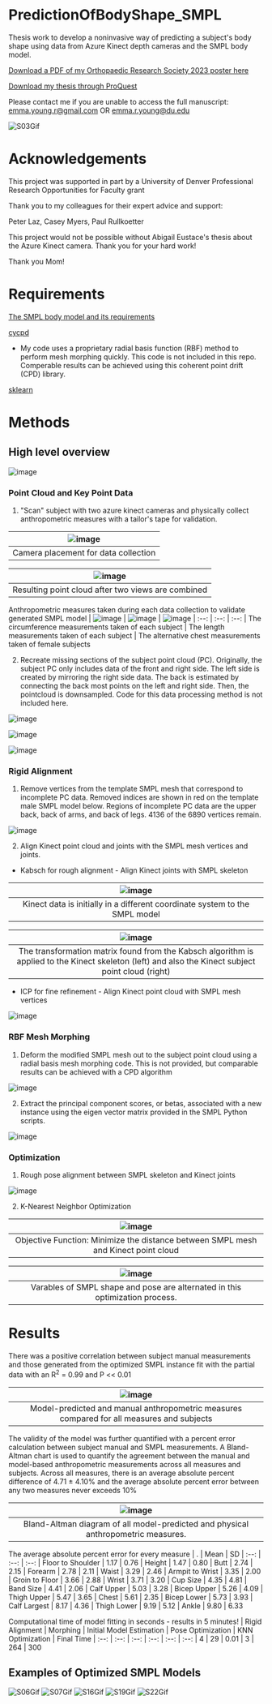 # PredictionOfBodyShape_SMPL
Thesis work to develop a noninvasive way of predicting a subject's body shape using data from Azure Kinect depth cameras and the SMPL body model.

[Download a PDF of my Orthopaedic Research Society 2023 poster here](https://tinyurl.com/bdctxjku)

[Download my thesis through ProQuest](https://www.proquest.com/docview/2840141315)

Please contact me if you are unable to access the full manuscript: emma.young.r@gmail.com OR emma.r.young@du.edu

![S03Gif](https://github.com/EmmaRYoung/PredictionOfBodyShape_SMPL/assets/67296859/6356c95f-696d-48d0-ae2c-4f89385a00ef)

# Acknowledgements 
This project was supported in part by a University of Denver Professional Research Opportunities for Faculty grant

Thank you to my colleagues for their expert advice and support:

Peter Laz, Casey Myers, Paul Rullkoetter

This project would not be possible without Abigail Eustace's thesis about the Azure Kinect camera. Thank you for your hard work!

Thank you Mom!

# Requirements
[The SMPL body model and its requirements](https://smpl.is.tue.mpg.de/)

[cycpd](https://github.com/gattia/cycpd)
* My code uses a proprietary radial basis function (RBF) method to perform mesh morphing quickly. This code is not included in this repo. Comperable results can be achieved using this coherent point drift (CPD) library.

[sklearn](https://scikit-learn.org/stable/index.html) 

# Methods
## High level overview

![image](https://github.com/EmmaRYoung/PredictionOfBodyShape_SMPL/assets/67296859/690f1c11-27bc-4756-b532-5da98f765411)


### Point Cloud and Key Point Data
1. "Scan" subject with two azure kinect cameras and physically collect anthropometric measures with a tailor's tape for validation.
   
| ![image](https://github.com/EmmaRYoung/PredictionOfBodyShape_SMPL/assets/67296859/37651069-8549-4409-8dc1-9bf2df121769)
| :--:
| Camera placement for data collection

| ![image](https://github.com/EmmaRYoung/PredictionOfBodyShape_SMPL/assets/67296859/6d48fa08-811f-46e5-bc21-cdb5aef4b2b0)
| :--:
| Resulting point cloud after two views are combined

Anthropometric measures taken during each data collection to validate generated SMPL model
| ![image](https://github.com/EmmaRYoung/PredictionOfBodyShape_SMPL/assets/67296859/2bddacd5-aa60-4761-aa12-5aa57638d465) | ![image](https://github.com/EmmaRYoung/PredictionOfBodyShape_SMPL/assets/67296859/942f966d-0095-4b94-b5c3-cc2f992f3804) | ![image](https://github.com/EmmaRYoung/PredictionOfBodyShape_SMPL/assets/67296859/ffacb928-759d-4ff2-abd5-3b4cbcef951c)
| :--: | :--: | :--:
| The circumference measurements taken of each subject | The length measurements taken of each subject | The alternative chest measurements taken of female subjects


2. Recreate missing sections of the subject point cloud (PC).
Originally, the subject PC only includes data of the front and right side. The left side is created by mirroring the right side data. The back is estimated by connecting the back most points on the left and right side. Then, the pointcloud is downsampled. Code for this data processing method is not included here.   

![image](https://github.com/EmmaRYoung/PredictionOfBodyShape_SMPL/assets/67296859/afb5db8f-88e4-4102-9929-73d4a46d09c7)

![image](https://github.com/EmmaRYoung/PredictionOfBodyShape_SMPL/assets/67296859/3ad577d7-4cf2-4031-a0ec-5da666f1c93d)

![image](https://github.com/EmmaRYoung/PredictionOfBodyShape_SMPL/assets/67296859/bccc00c0-bc33-4fe2-8d7f-9b40e85108e7)

### Rigid Alignment

1. Remove vertices from the template SMPL mesh that correspond to incomplete PC data. Removed indices are shown in red on the template male SMPL model below.
Regions of incomplete PC data are the upper back, back of arms, and back of legs. 4136 of the 6890 vertices remain.

![image](https://user-images.githubusercontent.com/67296859/218335092-cf6a6f0b-09e5-4930-8109-83e0a0b8f7b4.png) 

2. Align Kinect point cloud and joints with the SMPL mesh vertices and joints.
* Kabsch for rough alignment - Align Kinect joints with SMPL skeleton
  
| ![image](https://github.com/EmmaRYoung/PredictionOfBodyShape_SMPL/assets/67296859/3a8517c0-2a40-4d0d-b6e7-0aeaa977bf78)
| :--:
| Kinect data is initially in a different coordinate system to the SMPL model


| ![image](https://github.com/EmmaRYoung/PredictionOfBodyShape_SMPL/assets/67296859/d83f30ca-2c86-4739-a033-bf928e0b2fa7)
| :--:
| The transformation matrix found from the Kabsch algorithm is applied to the Kinect skeleton (left) and also the Kinect subject point cloud (right)

* ICP for fine refinement - Align Kinect point cloud with SMPL mesh vertices
  
![image](https://github.com/EmmaRYoung/PredictionOfBodyShape_SMPL/assets/67296859/6c9848ee-0e20-4196-b58a-b3be51d4ada2)



### RBF Mesh Morphing
1. Deform the modified SMPL mesh out to the subject point cloud using a radial basis mesh morphing code. This is not provided, but comparable results can be achieved with a CPD algorithm 

![image](https://github.com/EmmaRYoung/PredictionOfBodyShape_SMPL/assets/67296859/6550671d-f4e3-4023-8531-3eeb6cdd9fe6)


2. Extract the principal component scores, or betas, associated with a new instance using the eigen vector matrix provided in the SMPL Python scripts. 

![image](https://github.com/EmmaRYoung/PredictionOfBodyShape_SMPL/assets/67296859/e675749c-4bd6-47cf-b209-4a43d6dbcd67)



### Optimization

1. Rough pose alignment between SMPL skeleton and Kinect joints

![image](https://github.com/EmmaRYoung/PredictionOfBodyShape_SMPL/assets/67296859/f03a35de-162e-44d4-a1f9-fd65d749f255)


2. K-Nearest Neighbor Optimization 

| ![image](https://github.com/EmmaRYoung/PredictionOfBodyShape_SMPL/assets/67296859/e54baa14-cbc5-414d-8210-12a43cd7940c)
| :--:
| Objective Function: Minimize the distance between SMPL mesh and Kinect point cloud​

| ![image](https://github.com/EmmaRYoung/PredictionOfBodyShape_SMPL/assets/67296859/814c8d23-7e4d-489b-a643-0584754195ca)
| :--:
| Varables of SMPL shape and pose are alternated in this optimization process. 

# Results
There was a positive correlation between subject manual measurements and those generated from the optimized SMPL instance fit with the partial data with an R<sup>2</sup> = 0.99 and P << 0.01 

| ![image](https://github.com/EmmaRYoung/PredictionOfBodyShape_SMPL/assets/67296859/e3b4fea4-19db-4bc8-957d-b408777bb427)
| :--:
| Model-predicted and manual anthropometric​ measures compared for all measures and subjects


The validity of the model was further quantified with a percent error calculation between subject manual and SMPL measurements. A Bland-Altman chart is used to quantify the agreement between the manual and model-based anthropometric measurements across all measures and subjects. Across all measures, there is an average absolute percent difference of 4.71 ± 4.10% and the average absolute percent error between any two measures never exceeds 10% 

| ![image](https://github.com/EmmaRYoung/PredictionOfBodyShape_SMPL/assets/67296859/7154ddc0-39fc-4ff8-984a-c4815a09309c)
| :--:
| Bland-Altman diagram of all model-predicted and physical anthropometric measures. 

The average absolute percent error for every measure
| . | Mean | SD
| :--: | :--: | :--:
| Floor to Shoulder | 1.17 | 0.76
| Height | 1.47 | 0.80 
| Butt | 2.74 | 2.15
| Forearm | 2.78 | 2.11
| Waist | 3.29 | 2.46
| Armpit to Wrist | 3.35 | 2.00
| Groin to Floor | 3.66 | 2.88
| Wrist | 3.71 | 3.20
| Cup Size | 4.35 | 4.81
| Band Size | 4.41 | 2.06
| Calf Upper | 5.03 | 3.28
| Bicep Upper | 5.26 | 4.09
| Thigh Upper | 5.47 | 3.65
| Chest | 5.61 | 2.35
| Bicep Lower | 5.73 | 3.93
| Calf Largest | 8.17 | 4.36
| Thigh Lower | 9.19 | 5.12
| Ankle | 9.80 | 6.33

Computational time of model fitting in seconds - results in 5 minutes!
| Rigid Alignment | Morphing | Initial Model Estimation | Pose Optimization | KNN Optimization | Final Time
| :--: | :--: | :--: | :--: | :--: | :--:
| 4 | 29 | 0.01 | 3 | 264 | 300

## Examples of Optimized SMPL Models 

![S06Gif](https://github.com/EmmaRYoung/PredictionOfBodyShape_SMPL/assets/67296859/0822cfd1-557d-49b7-8589-eed14bc3ea6d)
![S07Gif](https://github.com/EmmaRYoung/PredictionOfBodyShape_SMPL/assets/67296859/78a1ac24-3dd9-4fc3-acd1-635bd8bf6a70)
![S16Gif](https://github.com/EmmaRYoung/PredictionOfBodyShape_SMPL/assets/67296859/2c978f39-02b4-44c9-9c3e-e55ce0062ea1)
![S19Gif](https://github.com/EmmaRYoung/PredictionOfBodyShape_SMPL/assets/67296859/715498c3-5c69-4ee7-ba1f-f248e649d3d2)
![S22Gif](https://github.com/EmmaRYoung/PredictionOfBodyShape_SMPL/assets/67296859/f4e1b16e-618f-4e62-85f9-dc8c9d2aee04)

